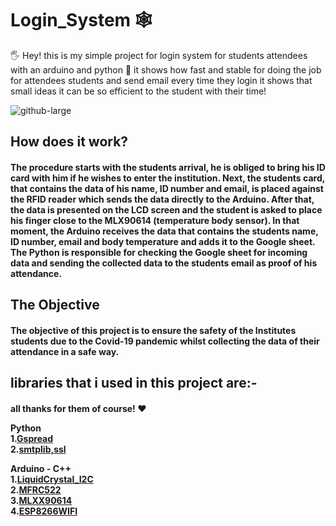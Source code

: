 # Login_System 🕸

🖐 Hey! this is my simple project for login system for students attendees with an arduino and python 🐍 it shows how fast and stable for doing the job for attendees students and send email every time they login it shows that small ideas it can be so efficient to the student with their time!

![github-large](https://www.aranacorp.com/wp-content/uploads/python-arduino.png)



<h2>How does it work?<br/>
<h4>The procedure starts with the students arrival, he is obliged to bring his ID card with him if he wishes to enter the institution.
Next, the students card, that contains the data of his name, ID number and email, is placed against the RFID reader which sends the data directly to the Arduino.
After that, the data is presented on the LCD screen and the student is asked to place his finger close to the MLX90614 (temperature body sensor).
In that moment, the Arduino receives the data that contains the students name, ID number, email and body temperature and adds it to the Google sheet.
The Python is responsible for checking the Google sheet for incoming data and sending the collected data to the students email as proof of his attendance.

<h2>The Objective<br/>
<h4>The objective of this project is to ensure the safety of the Institutes students due to the Covid-19 pandemic whilst collecting the data of their attendance in a safe way.
 
 
<h2>libraries that i used in this project are:-
 <h4> all thanks for them of course! ♥


**Python**<br/>
1.[Gspread](https://github.com/burnash/gspread)<br/>
2.[smtplib,ssl](https://github.com/python/cpython)<br/>

**Arduino - C++**<br/>
1.[LiquidCrystal_I2C](https://github.com/johnrickman/LiquidCrystal_I2C)<br/>
2.[MFRC522](https://github.com/miguelbalboa/rfid)<br/>
3.[MLXX90614](https://github.com/adafruit/Adafruit-MLX90614-Library)<br/>
4.[ESP8266WIFI](https://github.com/ekstrand/ESP8266wifi)
